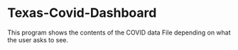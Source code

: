 # Texas-Covid-Dashboard
This program shows the contents of the COVID data File depending on what the user asks to see.
